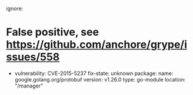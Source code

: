 
ignore:
  # False positive, see https://github.com/anchore/grype/issues/558
  - vulnerability: CVE-2015-5237
  fix-state: unknown
  package:
    name: google.golang.org/protobuf
    version: v1.26.0
    type: go-module
    location: "/manager"
